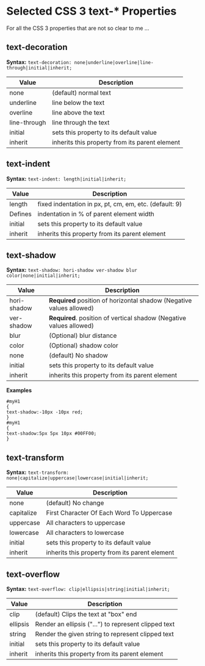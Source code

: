 # Selected CSS 3 text-* Properties

For all the CSS 3 properties that are not so clear to me ...


## text-decoration

**Syntax:** `text-decoration: none|underline|overline|line-through|initial|inherit;`


| Value        | Description                                    |
|--------------|------------------------------------------------|
| none         | (default) normal text                          |
| underline    | line below the text                            |
| overline     | line above the text                            |
| line-through | line through the text                          |
| initial      | sets this property to its default value        |
| inherit      | inherits this property from its parent element |



## text-indent

**Syntax:** `text-indent: length|initial|inherit;`

| Value        | Description                                    |
|--------------|------------------------------------------------|
| length       | fixed indentation in px, pt, cm, em, etc. (default: 9) |
| Defines      | indentation in % of parent element width 
| initial      | sets this property to its default value        |
| inherit      | inherits this property from its parent element |



## text-shadow

**Syntax:** `text-shadow: hori-shadow ver-shadow blur color|none|initial|inherit;`

| Value        | Description                                    |
|--------------|------------------------------------------------|
| hori-shadow | **Required** position of horizontal shadow (Negative values allowed) | 
| ver-shadow | **Required**. position of vertical shadow (Negative values allowed) | 
| blur | (Optional) blur distance |
| color | (Optional) shadow color | 
| none | (default) No shadow |
| initial      | sets this property to its default value        |
| inherit      | inherits this property from its parent element |

**Examples**
```
#myH1
{
text-shadow:-10px -10px red;
}
#myH1
{
text-shadow:5px 5px 10px #00FF00;
}
```



## text-transform

**Syntax:** `text-transform: none|capitalize|uppercase|lowercase|initial|inherit;`

| Value        | Description                                    |
|--------------|------------------------------------------------|
| none | (default) No change |
| capitalize | First Character Of Each Word To Uppercase | 
| uppercase | All characters to uppercase | 
| lowercase | All characters to lowercase |
| initial      | sets this property to its default value        |
| inherit      | inherits this property from its parent element |



## text-overflow

**Syntax:** `text-overflow: clip|ellipsis|string|initial|inherit;`

| Value        | Description                                    |
|--------------|------------------------------------------------|
| clip | (default) Clips the text at "box" end |
| ellipsis | Render an ellipsis ("...") to represent clipped text |
| string | Render the given string to represent clipped text |
| initial      | sets this property to its default value        |
| inherit      | inherits this property from its parent element |

